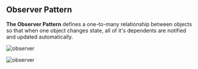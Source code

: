 ## Observer Pattern
**The Observer Pattern** defines a one-to-many relationship between objects so that when one object changes state, all of it's dependents are notified and updated automatically.

![observer](https://2.bp.blogspot.com/-xgiuTvAD4EI/Wy4qkZJDHmI/AAAAAAAACj4/xVrxGOVR2V452XUKain8m-UOTlxxGuJBgCLcBGAs/s640/observer-generic-class-diagram.PNG)

![observer](https://4.bp.blogspot.com/-9RAV8APWNxw/Wy4s9nx5TtI/AAAAAAAACkc/yQaRxbUEu1IdqOYF8Fk6VRsUrm8DEY1ygCLcBGAs/s1600/observer-weatherstation-class-diagram.PNG)